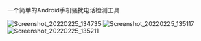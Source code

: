 一个简单的Android手机骚扰电话检测工具

![Screenshot_20220225_134735](https://user-images.githubusercontent.com/929823/155663923-d1509d6a-9a6f-4c43-9d8e-736bd7e10091.png)
![Screenshot_20220225_135117](https://user-images.githubusercontent.com/929823/155663930-50a6afba-5eae-43e9-b771-6169eee02c8d.png)
![Screenshot_20220225_135211](https://user-images.githubusercontent.com/929823/155663934-49228e17-5c21-4017-826c-4cb4aec4df12.png)
